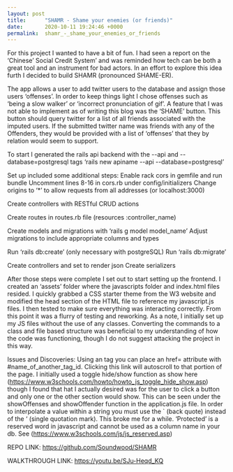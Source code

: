 ```yaml
---
layout: post
title:      "SHAMR - Shame your enemies (or friends)"
date:       2020-10-11 19:24:46 +0000
permalink:  shamr_-_shame_your_enemies_or_friends
---
```



For this project I wanted to have a bit of fun. I had seen a report on the ‘Chinese’ Social Credit System’ and was reminded how tech can be both a great tool and an instrument for bad actors. In an effort to explore this idea furth I decided to build SHAMR (pronounced SHAME-ER).

The app allows a user to add twitter users to the database and assign those users ‘offenses’. In order to keep things light I chose offenses such as ‘being a slow walker’ or ‘incorrect pronunciation of gif’. A feature that I was not able to implement as of writing this blog was the ‘SHAME’ button. This button should query twitter for a list of all friends associated with the imputed users. If the submitted twitter name was friends with any of the Offenders, they would be provided with a list of ‘offenses’ that they by relation would seem to support.

To start I generated the rails api backend with the --api and --database=postgresql tags
‘rails new apiname --api --database=postgresql’

Set up included some additional steps:
Enable rack cors in gemfile and run bundle
Uncomment lines 8-16 in cors.rb under config/initializers
Change origins to ‘*’ to allow requests from all addresses (or localhost:3000)

Create controllers with RESTful CRUD actions

Create routes in routes.rb file (resources :controller_name)

Create models and migrations with ‘rails g model model_name’
Adjust migrations to include appropriate columns and types

Run ‘rails db:create’ (only necessary with postgreSQL)
Run ‘rails db:migrate’

Create controllers and set to render json
Create serializers

After those steps were complete I set out to start setting up the frontend. I created an ‘assets’ folder where the javascripts folder and index.html files resided. I quickly grabbed a CSS starter theme from the W3 website and modified the head section of the HTML file to reference my javascript.js files. I then tested to make sure everything was interacting correctly. From this point it was a flurry of testing and reworking. As a note, I initially set up my JS files without the use of any classes. Converting the commands to a class and file based structure was beneficial to my understanding of how the code was functioning, though I do not suggest attacking the project in this way.

Issues and Discoveries:
Using an <a> tag you can place an href= attribute with #name_of_another_tag_id. Clicking this link will autoscroll to that portion of the page.
I initially used a toggle hide/show function as show here (https://www.w3schools.com/howto/howto_js_toggle_hide_show.asp) though I found that hat I actually desired was for the user to click a button and only one or the other section would show. This can be seen under the showOffenses and showOffender function in the application.js file.
In order to interpolate a value within a string you must use the ` (back quote) instead of the ‘ (single quotation mark). This broke me for a while.
‘Protected’ is a reserved word in javascript and cannot be used as a column name in your db. See (https://www.w3schools.com/js/js_reserved.asp)




REPO LINK: https://github.com/Soundwood/SHAMR

WALKTHROUGH LINK: https://youtu.be/SJu-Heqd_KQ


